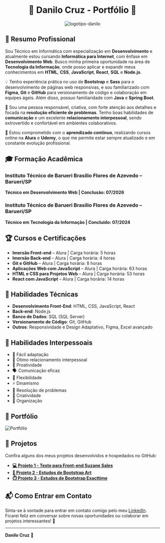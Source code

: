 <div align="center">

# 🌟 **Danilo Cruz - Portfólio** 🌟
![logotipo-danilo](https://github.com/user-attachments/assets/2abeabe7-23ca-4e98-a2b4-69f9f05c50c5)



</div>

## 💼 **Resumo Profissional**
Sou Técnico em Informática com especialização em **Desenvolvimento** e atualmente estou cursando **Informática para Internet**, com ênfase em **Desenvolvimento Web**. Busco minha primeira oportunidade na área de **Tecnologia da Informação**, onde posso aplicar e expandir meus conhecimentos em **HTML**, **CSS**, **JavaScript**, **React**, **SQL** e **Node.js**.

💡 Tenho experiência prática no uso de **Bootstrap** e **Sass** para o desenvolvimento de páginas web responsivas, e sou familiarizado com **Figma**, **Git** e **GitHub** para versionamento de código e colaboração em equipes ágeis. Além disso, possuo familiaridade com **Java** e **Spring Boot**. 

💬 Sou uma pessoa responsável, criativa, com forte atenção aos detalhes e focada na **resolução eficiente de problemas**. Tenho boas habilidades de **comunicação** e um excelente **relacionamento interpessoal**, sendo extrovertido e confortável em ambientes colaborativos.

🔄 Estou comprometido com o **aprendizado contínuo**, realizando cursos online na **Alura** e **Udemy**, o que me permite estar sempre atualizado e em constante evolução profissional.

## 🎓 **Formação Acadêmica**
### Instituto Técnico de Barueri Brasílio Flores de Azevedo – Barueri/SP
**Técnico em Desenvolvimento Web | Conclusão: 07/2026**

### Instituto Técnico de Barueri Brasílio Flores de Azevedo – Barueri/SP
**Técnico em Tecnologia da Informação | Concluído: 07/2024**

## 🏆 **Cursos e Certificações**
- **Imersão Front-end** – Alura | Carga horária: 5 horas
- **Imersão Back-end** – Alura | Carga horária: 4 horas
- **Git e GitHub** – Alura | Carga horária: 8 horas
- **Aplicações Web com JavaScript** – Alura | Carga horária: 63 horas
- **HTML e CSS para Projetos Web** – Alura | Carga horária: 53 horas
- **React com JavaScript** – Alura | Carga horária: 14 horas

## 🧰 **Habilidades Técnicas**
- **Desenvolvimento Front-End**: HTML, CSS, JavaScript, React
- **Back-end**: Node.js
- **Banco de Dados**: SQL (SQL Server)
- **Versionamento de Código**: Git, GitHub
- **Outros**: Responsividade e Design Adaptativo, Figma, Excel avançado

## 🧠 **Habilidades Interpessoais**
- 💪 Fácil adaptação
- 🤝 Ótimo relacionamento interpessoal
- 🚀 Proatividade
- 🗣️ Comunicação eficaz
- 🔄 Flexibilidade
- ⚡ Dinamismo
- 🔧 Resolução de problemas
- 🎨 Criatividade
- 📅 Organização

## 📸 **Portfólio**
![Portfólio](https://github.com/user-attachments/assets/aae23060-1e4a-40c1-a936-1a5f199c0dff)

## 🚀 **Projetos**
Confira alguns dos meus projetos desenvolvidos e hospedados no GitHub:

- **[💻 Projeto 1 - Teste para Front-end Suzane Sales](https://github.com/daancruz/estudo-suzane_sales)**
- **[🎨 Projeto 2 - Estudos de Bootstrap Art](https://github.com/daancruz/udemy-projeto-art)**
- **[⏱️ Projeto 3 - Estudos de Bootstrap Exacttime](https://github.com/daancruz/udemy-projeto-exacttime)**

## 📬 **Como Entrar em Contato**
Sinta-se à vontade para entrar em contato comigo pelo meu [LinkedIn](https://www.linkedin.com/in/danilo-cruz-8805a2213/). Ficarei feliz em conversar sobre novas oportunidades ou colaborar em projetos interessantes! 🚀

---
**Danilo Cruz** 🌱

